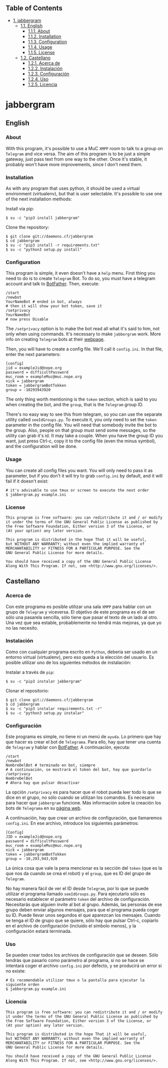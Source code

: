 <div id="table-of-contents">
<h2>Table of Contents</h2>
<div id="text-table-of-contents">
<ul>
<li><a href="#orgheadline13">1. jabbergram</a>
<ul>
<li><a href="#orgheadline6">1.1. English</a>
<ul>
<li><a href="#orgheadline1">1.1.1. About</a></li>
<li><a href="#orgheadline2">1.1.2. Installation</a></li>
<li><a href="#orgheadline3">1.1.3. Configuration</a></li>
<li><a href="#orgheadline4">1.1.4. Usage</a></li>
<li><a href="#orgheadline5">1.1.5. License</a></li>
</ul>
</li>
<li><a href="#orgheadline12">1.2. Castellano</a>
<ul>
<li><a href="#orgheadline7">1.2.1. Acerca de</a></li>
<li><a href="#orgheadline8">1.2.2. Instalación</a></li>
<li><a href="#orgheadline9">1.2.3. Configuración</a></li>
<li><a href="#orgheadline10">1.2.4. Uso</a></li>
<li><a href="#orgheadline11">1.2.5. Licencia</a></li>
</ul>
</li>
</ul>
</li>
</ul>
</div>
</div>

# jabbergram<a id="orgheadline13"></a>

## English<a id="orgheadline6"></a>

### About<a id="orgheadline1"></a>

With this program, it's possible to use a MuC `XMPP` room to talk to a group on `Telegram` and vice versa. The aim of this program is to be just a simple gateway, just pass text from one way to the other. Once it's stable, it probably won't have more improvements, since I don't need them.

### Installation<a id="orgheadline2"></a>

As with any program that uses python, it should be used a virtual environment (virtualenv), but that is user selectable. It's possible to use one of the next installation methods:

Install via pip:

    $ su -c "pip3 install jabbergram"

Clone the repository:

    $ git clone git://daemons.cf/jabbergram
    $ cd jabbergram
    $ su -c "pip3 install -r requirements.txt"
    $ su -c "python3 setup.py install"

### Configuration<a id="orgheadline3"></a>

This program is simple, it even doesn't have a `help` menu. First thing you need to do is to create `Telegram` Bot. To do so, you must have a telegram account and talk to [BotFather](https://telegram.me/botfather). Then, execute:

    /start
    /newbot
    YourNameBot # ended in bot, always
    # then it will show your bot token, save it
    /setprivacy
    YourNameBot
    # now press Disable

The `/setprivacy` option is to make the bot read all what it's said to him, not only when using commands. It's necessary to make `jabbergram` work. More info on creating `Telegram` bots at their [webpage](https://core.telegram.org/bots).

Then, you will have to create a config file. We'll call it `config.ini`. In that file, enter the next parameters:

    [config]
    jid = exampleJid@nope.org
    password = difficultPassword
    muc_room = exampleMuc@muc.nope.org
    nick = jabbergram
    token = jabbergramBotTokken
    group = -10293943920

The only thing worth mentioning is the `token` section, which is said to you when creating the bot, and the `group`, that is the `Telegram` group ID.

There's no easy way to see this from telegram, so you can use the separate utility called `seeIdGroups.py`. To execute it, you only need to set the `token` parameter in the config file. You will need that somebody invite the bot to the group. Also, people on that group must send some messages, so the utility can grab it's id. It may take a couple. When you have the group ID you want, just press Ctrl-c, copy it to the config file (even the minus symbol), and the configuration will be done.

### Usage<a id="orgheadline4"></a>

You can create all config files you want. You will only need to pass it as parameter, but if you don't it will try to grab `config.ini` by default, and it will fail if it doesn't exist:

    # it's advisable to use tmux or screen to execute the next order
    $ jabbergram.py example.ini

### License<a id="orgheadline5"></a>

    This program is free software: you can redistribute it and / or modify
    it under the terms of the GNU General Public License as published by
    the Free Software Foundation, Either version 3 of the License, or
    (At your option) any later version.

    This program is distributed in the hope That it will be useful,
    but WITHOUT ANY WARRANTY; without even the implied warranty of
    MERCHANTABILITY or FITNESS FOR A PARTICULAR PURPOSE. See the
    GNU General Public License for more details.

    You should have received a copy of the GNU General Public License
    Along With This Program. If not, see <http://www.gnu.org/licenses/>.

## Castellano<a id="orgheadline12"></a>

### Acerca de<a id="orgheadline7"></a>

Con este programa es posible utilizar una sala `XMPP` para hablar con un grupo de `Telegram` y viceversa. El objetivo de este programa es el de ser sólo una pasarela sencilla, sólo tiene que pasar el texto de un lado al otro. Una vez que sea estable, probablemente no tendrá más mejoras, ya que yo no las necesito.

### Instalación<a id="orgheadline8"></a>

Como con cualquier programa escrito en `Python`, deberia ser usado en un entorno virtual (virtualenv), pero eso queda a la elección del usuario. Es posible utilizar uno de los siguientes métodos de instalación:

Instalar a través de `pip`:

    $ su -c "pip3 instalar jabbergram"

Clonar el repositorio:

    $ git clone git://daemons.cf/jabbergram
    $ cd jabbergram
    $ su -c "pip3 instalar requirements.txt -r"
    $ su -c "python3 setup.py instalar"

### Configuración<a id="orgheadline9"></a>

Este programa es simple, no tiene ni un menú de `ayuda`. Lo primero que hay que hacer es crear el bot de `Telegrama`. Para ello, hay que tener una cuenta de `Telegram` y hablar con [BotFather](https://telegram.me/botfather). A continuación, ejecuta:

    /start
    /newbot
    NombreDelBot # terminado en bot, siempre
    # A continuación, se mostrará el token del bot, hay que guardarlo
    /setprivacy
    NombreDelBot
    # Ahora hay que pulsar desactivar

La opción `/setprivacy` es para hacer que el robot pueda leer todo lo que se dice en el grupo, no sólo cuando se utilizan los comandos. Es necesario para hacer que `jabbergram` funcione. Más información sobre la creación los bots de `Telegrama` en su [página web](https://core.telegram.org/bots).

A continuación, hay que crear un archivo de configuración, que llamaremos `config.ini`. En ese archivo, introduce los siguientes parámetros:

    [Config]
    JID = exampleJid@nope.org
    password = difficultPassword
    muc_room = exampleMuc@muc.nope.org
    nick = jabbergram
    token = jabbergramBotTokken
    group = -10,293,943,920

La única cosa que vale la pena mencionar es la sección del `token` (que es la que nos da cuando se crea el robot) y el `group`, que es ID del grupo de `Telegram`.

No hay manera fácil de ver el ID desde `Telegram`, por lo que se puede utilizar el programa llamado `seeIdGroups.py`. Para ejecutarlo sólo es necesario establecer el parámetro `token` del archivo de configuración. Necesitarás que alguien invite al bot al grupo. Además, las personas de ese grupo deben enviar algunos mensajes, para que el programa pueda coger su ID. Puede llevar unos segundos el que aparezcan los mensajes. Cuando se tenga el ID de grupo que se quiere, sólo hay que pulsar Ctrl-c, copiarlo en el archivo de configuración (incluido el simbolo menos), y la configuración estará terminada.

### Uso<a id="orgheadline10"></a>

Se pueden crear todos los archivos de configuración que se deseen. Sólo tendrás que pasarlo como parámetro al programa,  si no se hace se intentará coger el archivo `config.ini` por defecto, y se producirá un error si no existe:

    # Es recomendable utilizar tmux o la pantalla para ejecutar la siguiente orden
    $ jabbergram.py example.ini

### Licencia<a id="orgheadline11"></a>

    This program is free software: you can redistribute it and / or modify
    it under the terms of the GNU General Public License as published by
    the Free Software Foundation, Either version 3 of the License, or
    (At your option) any later version.

    This program is distributed in the hope That it will be useful,
    but WITHOUT ANY WARRANTY; without even the implied warranty of
    MERCHANTABILITY or FITNESS FOR A PARTICULAR PURPOSE. See the
    GNU General Public License for more details.

    You should have received a copy of the GNU General Public License
    Along With This Program. If not, see <http://www.gnu.org/licenses/>.

